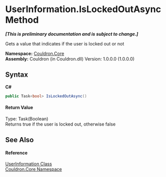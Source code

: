 # UserInformation.IsLockedOutAsync Method 
 _**\[This is preliminary documentation and is subject to change.\]**_

Gets a value that indicates if the user is locked out or not

**Namespace:**&nbsp;<a href="N_Couldron_Core">Couldron.Core</a><br />**Assembly:**&nbsp;Couldron (in Couldron.dll) Version: 1.0.0.0 (1.0.0.0)

## Syntax

**C#**<br />
``` C#
public Task<bool> IsLockedOutAsync()
```


#### Return Value
Type: Task(Boolean)<br />Returns true if the user is locked out, otherwise false

## See Also


#### Reference
<a href="T_Couldron_Core_UserInformation">UserInformation Class</a><br /><a href="N_Couldron_Core">Couldron.Core Namespace</a><br />